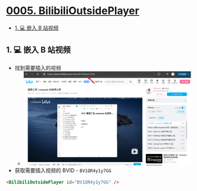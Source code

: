 # [0005. BilibiliOutsidePlayer](https://github.com/tnotesjs/TNotes.introduction/tree/main/notes/0005.%20BilibiliOutsidePlayer)

<!-- region:toc -->

- [1. 💻 嵌入 B 站视频](#1--嵌入-b-站视频)

<!-- endregion:toc -->

## 1. 💻 嵌入 B 站视频

- 找到需要插入的视频
  - ![](assets/2025-03-15-00-38-32.png)
- 获取需要插入视频的 BVID - `BV1QR4y1y7GG`

```md
<BilibiliOutsidePlayer id="BV1QR4y1y7GG" />
```

<BilibiliOutsidePlayer id="BV1QR4y1y7GG" />
